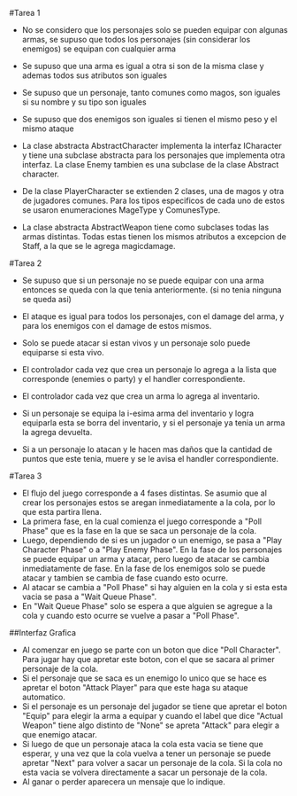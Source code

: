 #Tarea 1
- No se considero que los personajes solo se pueden equipar con algunas armas, se supuso que todos los personajes (sin considerar los enemigos) se equipan con cualquier arma
- Se supuso que una arma es igual a otra si son de la misma clase y ademas todos sus atributos son iguales
- Se supuso que un personaje, tanto comunes como magos, son iguales si su nombre y su tipo son iguales
- Se supuso que dos enemigos son iguales si tienen el mismo peso y el mismo ataque

- La clase abstracta AbstractCharacter implementa la interfaz ICharacter y tiene una subclase abstracta para los personajes que implementa otra interfaz. La clase Enemy tambien es una subclase de la clase Abstract character.
- De la clase PlayerCharacter se extienden 2 clases, una de magos y otra de jugadores comunes. Para los tipos especificos de cada uno de estos se usaron enumeraciones MageType y ComunesType.
- La clase abstracta AbstractWeapon tiene como subclases todas las armas distintas. Todas estas tienen los mismos atributos a excepcion de Staff, a la que se le agrega magicdamage.

#Tarea 2
- Se supuso que si un personaje no se puede equipar con una arma entonces se queda con la que tenia anteriormente. (si no tenia ninguna se queda asi)
- El ataque es igual para todos los personajes, con el damage del arma, y para los enemigos con el damage de estos mismos.
- Solo se puede atacar si estan vivos y un personaje solo puede equiparse si esta vivo.

- El controlador cada vez que crea un personaje lo agrega a la lista que corresponde (enemies o party) y el handler correspondiente.
- El controlador cada vez que crea un arma lo agrega al inventario.
- Si un personaje se equipa la i-esima arma del inventario y logra equiparla esta se borra del inventario, y si el personaje ya tenia un arma la agrega devuelta. 
- Si a un personaje lo atacan y le hacen mas daños que la cantidad de puntos que este tenia, muere y se le avisa el handler correspondiente.

#Tarea 3
- El flujo del juego corresponde a 4 fases distintas. Se asumio que al crear los personajes estos se aregan inmediatamente a la cola, por lo que esta partira llena. 
- La primera fase, en la cual comienza el juego corresponde a "Poll Phase" que es la fase en la que se saca un personaje de la cola.
- Luego, dependiendo de si es un jugador o un enemigo, se pasa a "Play Character Phase" o a "Play Enemy Phase". En la fase de los personajes se puede equipar un arma y atacar, pero luego de atacar se cambia inmediatamente de fase. En la fase de los enemigos solo se puede atacar y tambien se cambia de fase cuando esto ocurre.
- Al atacar se cambia a "Poll Phase" si hay alguien en la cola y si esta esta vacia se pasa a "Wait Queue Phase".
- En "Wait Queue Phase" solo se espera a que alguien se agregue a la cola y cuando esto ocurre se vuelve a pasar a "Poll Phase".

##Interfaz Grafica

- Al comenzar en juego se parte con un boton que dice "Poll Character". Para jugar hay que apretar este boton, con el que se sacara al primer personaje de la cola.
- Si el personaje que se saca es un enemigo lo unico que se hace es apretar el boton "Attack Player" para que este haga su ataque automatico.
- Si el personaje es un personaje del jugador se tiene que apretar el boton "Equip" para elegir la arma a equipar y cuando el label que dice "Actual Weapon" tiene algo distinto de "None" se apreta "Attack" para elegir a que enemigo atacar.
- Si luego de que un personaje ataca la cola esta vacia se tiene que esperar, y una vez que la cola vuelva a tener un personaje se puede apretar "Next" para volver a sacar un personaje de la cola. Si la cola no esta vacia se volvera directamente a sacar un personaje de la cola.
- Al ganar o perder aparecera un mensaje que lo indique.
